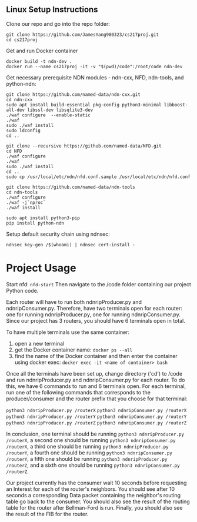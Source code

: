 ## Linux Setup Instructions

Clone our repo and go into the repo folder:
```
git clone https://github.com/JamesYang980323/cs217proj.git
cd cs217proj
```

Get and run Docker container
```
docker build -t ndn-dev .
docker run --name cs217proj -it -v "$(pwd)/code":/root/code ndn-dev
```

Get necessary prerequisite NDN modules - ndn-cxx, NFD, ndn-tools, and python-ndn:
```
git clone https://github.com/named-data/ndn-cxx.git
cd ndn-cxx
sudo apt install build-essential pkg-config python3-minimal libboost-all-dev libssl-dev libsqlite3-dev
./waf configure  --enable-static
./waf
sudo ./waf install
sudo ldconfig
cd ..

git clone --recursive https://github.com/named-data/NFD.git
cd NFD
./waf configure
./waf
sudo ./waf install
cd ..
sudo cp /usr/local/etc/ndn/nfd.conf.sample /usr/local/etc/ndn/nfd.conf

git clone https://github.com/named-data/ndn-tools
cd ndn-tools
./waf configure 
./waf -j`nproc`
./waf install

sudo apt install python3-pip
pip install python-ndn
```
Setup default security chain using ndnsec:
```
ndnsec key-gen /$(whoami) | ndnsec cert-install -
```

# Project Usage
Start nfd:
```nfd-start```
Then navigate to the /code folder containing our project Python code.

Each router will have to run both ndnripProducer.py and ndnripConsumer.py.
Therefore, have two terminals open for each router: one for running ndnripProducer.py, one for running ndnripConsumer.py.
Since our project has 3 routers, you should have 6 terminals open in total.

To have multiple terminals use the same container: 
1) open a new terminal
2) get the Docker container name: 
```docker ps --all```
3) find the name of the Docker container and then enter the container using docker exec:
```docker exec -it <name of container> bash```

Once all the terminals have been set up, change directory ('cd') to /code and run ndnripProducer.py and ndnripConsumer.py for each router.
To do this, we have 6 commands to run and 6 terminals open. 
For each terminal, run one of the following commands that corresponds to the producer/consumer and the router prefix that you choose for that terminal:

```python3 ndnripProducer.py /routerX```
```python3 ndnripConsumer.py /routerX```
```python3 ndnripProducer.py /routerY```
```python3 ndnripConsumer.py /routerY```
```python3 ndnripProducer.py /routerZ```
```python3 ndnripConsumer.py /routerZ```

In conclusion, one terminal should be running ```python3 ndnripProducer.py /routerX```, 
a second one should be running ```python3 ndnripConsumer.py /routerX```,
a third one should be running ```python3 ndnripProducer.py /routerY```,
a fourth one should be running ```python3 ndnripConsumer.py /routerY```,
a fifth one should be running ```python3 ndnripProducer.py /routerZ```,
and a sixth one should be running ```python3 ndnripConsumer.py /routerZ```.

Our project currently has the consumer wait 10 seconds before requesting an Interest for each of the router's neighbors.
You should see after 10 seconds a corresponding Data packet containing the neighbor's routing table go back to the consumer.
You should also see the result of the routing table for the router after Bellman-Ford is run.
Finally, you should also see the result of the FIB for the router.
